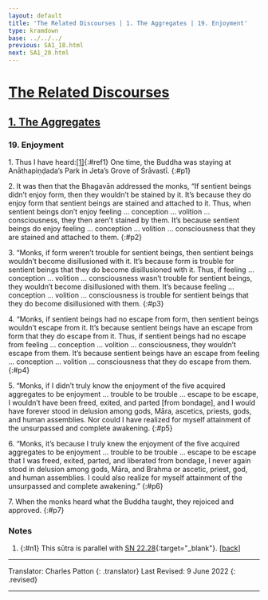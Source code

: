 ```yaml
---
layout: default
title: 'The Related Discourses | 1. The Aggregates | 19. Enjoyment'
type: kramdown
base: ../../../
previous: SA1_18.html
next: SA1_20.html
---
```


# [The Related Discourses](../index.html)
## [1. The Aggregates](index.html)
### 19. Enjoyment

1\. Thus I have heard:[\[1\]](#n1){:#ref1} One time, the Buddha was staying at Anāthapiṇḍada’s Park in Jeta’s Grove of Śrāvastī.
{:#p1}

2\. It was then that the Bhagavān addressed the monks, “If sentient beings didn’t enjoy form, then they wouldn’t be stained by it. It’s because they do enjoy form that sentient beings are stained and attached to it. Thus, when sentient beings don’t enjoy feeling … conception … volition … consciousness, they then aren’t stained by them. It’s because sentient beings do enjoy feeling … conception … volition … consciousness that they are stained and attached to them.
{:#p2}

3\. “Monks, if form weren’t trouble for sentient beings, then sentient beings wouldn’t become disillusioned with it. It’s because form is trouble for sentient beings that they do become disillusioned with it. Thus, if feeling … conception … volition … consciousness wasn’t trouble for sentient beings, they wouldn’t become disillusioned with them. It’s because feeling … conception … volition … consciousness is trouble for sentient beings that they do become disillusioned with them.
{:#p3}

4\. “Monks, if sentient beings had no escape from form, then sentient beings wouldn’t escape from it. It’s because sentient beings have an escape from form that they do escape from it. Thus, if sentient beings had no escape from feeling … conception … volition … consciousness, they wouldn’t escape from them. It’s because sentient beings have an escape from feeling … conception … volition … consciousness that they do escape from them.
{:#p4}

5\. “Monks, if I didn’t truly know the enjoyment of the five acquired aggregates to be enjoyment … trouble to be trouble … escape to be escape, I wouldn’t have been freed, exited, and parted [from bondage], and I would have forever stood in delusion among gods, Māra, ascetics, priests, gods, and human assemblies. Nor could I have realized for myself attainment of the unsurpassed and complete awakening.
{:#p5}

6\. “Monks, it’s because I truly knew the enjoyment of the five acquired aggregates to be enjoyment … trouble to be trouble … escape to be escape that I was freed, exited, parted, and liberated from bondage, I never again stood in delusion among gods, Māra, and Brahma or ascetic, priest, god, and human assemblies. I could also realize for myself attainment of the unsurpassed and complete awakening.”
{:#p6}

7\. When the monks heard what the Buddha taught, they rejoiced and approved.
{:#p7}

### Notes
1. {:#n1} This sūtra is parallel with [SN 22.28](https://suttacentral.net/sn22.28){:target="_blank"}. [\[back\]](#ref1)

---

Translator: Charles Patton
{: .translator}
Last Revised: 9 June 2022
{: .revised}

---